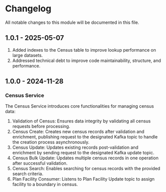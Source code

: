 # Changelog
All notable changes to this module will be documented in this file.

## 1.0.1 - 2025-05-07

1. Added indexes to the Census table to improve lookup performance on large datasets.
2. Addressed technical debt to improve code maintainability, structure, and performance.

## 1.0.0 - 2024-11-28

### Census Service

The Census Service introduces core functionalities for managing census data:

1. Validation of Census: Ensures data integrity by validating all census requests before processing.
2. Census Create: Creates new census records after validation and enrichment, publishing request to the designated Kafka topic to handle the creation process asynchronously.
3. Census Update: Updates existing records post-validation and enrichment by sending request to the designated Kafka update topic.
4. Census Bulk Update: Updates multiple census records in one operation after successful validation.
5. Census Search: Enables searching for census records with the provided search criteria.
6. Plan Facility Consumer: Listens to Plan Facility Update topic to assign facility to a boundary in census.